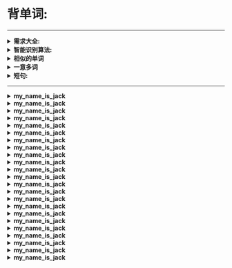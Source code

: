 # 背单词:
---


<details>
<summary><b>需求大全:</b></summary>

```  

记短句，比长句有效率

英语笑话:
How do you keep your violin from getting stolen? 
（怎么防止你的小提琴被偷窃？）

写一个程序，不停的在屋子里循环播放英语单词和翻译
（或者英语短句和翻译），起到洗脑的效果

Erotic novel

可以选择单词的长度【3个字母的单词】

English article 「每句话占用一行 配有每句话的翻译，每个单词的翻译」 

可以自定义的增加/修改/删除短句

Web需求：打字时候，自动提示补全

查出单词的使用频率，减少记忆成本（谷歌翻译有词频）

支持搜索功能（英文单词和中文意思智能搜索）

编程语言【Java，Python，C，php】中的英文关键字

扇贝单词里面的网友笔记，
很值得借鉴，
因为有很多的巧记方法，

有些单词的中文意思，使用频率非常低，
几乎不用，所以就没必要记了，
减少记忆负担（Google翻译词频）

今日单词【固定的一些单词，一天内不会变，每天不一样】
【可以自定义每天要记的单词的个数，每天20个？30个？40个？】
完全掌握按钮
【点击了安全掌握按钮，这个单词下次就再也不会出现】

有些单词，单纯的翻译单个单词不好翻译，
必须结合一句话的语境来感受这个单词的意思，
所以说，这又是另外一种记忆方式

找一篇英文文章
找出所有的陌生单词
然后先是记单词
然后再去看文章
这样效率好一点

实现一个算法：多次点击「不认识」
按钮的单词，归类为疑难单词，
比如：violate 多次点击了不记得按钮，
后台程序自动归类为疑难单词，方便复习

一个单词 什么复数啊，
过去式啊，
将来时啊（最高反义词也给搭上）
……都爬取出来

有些单词不止一个意思，
有好几个不同的意思（多义词），这就很麻烦了……
比如：
Composition 组成 作文 
tank 坦克 箱
两种意思


有些单词，中文意思太繁琐了，
比如：【despite 尽管，虽然】
尽管和虽然，意思相近，但是我们记单词的时候却要记2个
增加了记忆负担，这样效率大大下降
所以，只需要记忆其中一个中文意思就足够了



```
</details>






<details>
<summary><b>智能识别算法:</b></summary>

```  

近义词大全
近形词大全
近音词大全
反义词大全

相似单词算法：
ABC 和 ABCD 相似
ABC 和 CBA 不相似

Principle and principal 
太相似了
pool poor 只相差一个字
（用算法找出更多的相似单词）

```
</details>






<details>
<summary><b>相似的单词</b></summary>

```  

态度 attitude
高度 altitude
这两个单词也超级相似

several    几个
severe    严重

inhibit     抑制
exhibition    会展

Confuse 
confusion

Perfume 
fume

Construction 建造
Contrast 对比 反差
Constant 始终如一，不断地
Instruct 命令，指示


Conference 会议 讨论
Confront 遭遇
Conscience 良心
Consequence 后果


这种特别常见：
con.......tion
res........tion

defect
defective

simple
sample

exclude
include




很多单词记牢一个，就可以记劳好几个，比如：

compete
competition
Competence

Innovate
Innovation
Innovative

enrich
rich

force
reinforce

injected
injured

Breach
Beach

Encourage
Encouragement

consult
consultant

in开头的
influence
information
investigates 

con开头的
consequence

force
forest



re开头的:
reputation
reinforced 

反义词：
resistant
consistent



还有就是这种：
pan平底锅 + cake蛋糕 = pancake煎饼
rain雨 + bow弓箭 = rainbow彩虹


```
</details>









<details>
<summary><b>一意多词</b></summary>

```  

一个中文意思, 多中英文单词

决心
    determination
    resolution
    decision
    purpose
    resolve

 会议
	meeting
	conference
	congress
	seance


准备
	prepare
	intend


接受 
	accept
	acceptance
	receive




预言 
	prophesy
	predict
	prediction
	augur
	prophecy


获得 
	acquire
	gain
	acquisition
	obtain
	achieve


合作 
	cooperate
	collaborate

协作 
	cooperate
	cooperation
	coordination
	combined efforts
	club


协会
	association
	society
	institute
	confraternity


解决
	solve
	resolve
	finish off
	dispose of


冲突 
	clash
	conflict
	collide
	collide with
	collision



```
</details>







<details>
<summary><b>短句:</b></summary>

```  

Ban physical punishment 
禁止物理惩罚？
不不不
正确的翻译是：
禁止体罚

A thirst of power
对力量的渴望

meet the qualifications
符合资格的

Cope with a mountain of problem
应付成堆的问题

Be barely of age
刚成年

Have a good weep 
痛痛快快哭一场

A boom in house sales
房子销量的剧增

```
</details>






---





<details>
<summary><b>my_name_is_jack</b></summary>

```  

```
</details>






<details>
<summary><b>my_name_is_jack</b></summary>

```  

```
</details>






<details>
<summary><b>my_name_is_jack</b></summary>

```  

```
</details>






<details>
<summary><b>my_name_is_jack</b></summary>

```  

```
</details>






<details>
<summary><b>my_name_is_jack</b></summary>

```  

```
</details>






<details>
<summary><b>my_name_is_jack</b></summary>

```  

```
</details>






<details>
<summary><b>my_name_is_jack</b></summary>

```  

```
</details>






<details>
<summary><b>my_name_is_jack</b></summary>

```  

```
</details>






<details>
<summary><b>my_name_is_jack</b></summary>

```  

```
</details>






<details>
<summary><b>my_name_is_jack</b></summary>

```  

```
</details>






<details>
<summary><b>my_name_is_jack</b></summary>

```  

```
</details>






<details>
<summary><b>my_name_is_jack</b></summary>

```  

```
</details>






<details>
<summary><b>my_name_is_jack</b></summary>

```  

```
</details>






<details>
<summary><b>my_name_is_jack</b></summary>

```  

```
</details>






<details>
<summary><b>my_name_is_jack</b></summary>

```  

```
</details>






<details>
<summary><b>my_name_is_jack</b></summary>

```  

```
</details>






<details>
<summary><b>my_name_is_jack</b></summary>

```  

```
</details>






<details>
<summary><b>my_name_is_jack</b></summary>

```  

```
</details>






<details>
<summary><b>my_name_is_jack</b></summary>

```  

```
</details>






<details>
<summary><b>my_name_is_jack</b></summary>

```  

```
</details>






<details>
<summary><b>my_name_is_jack</b></summary>

```  

```
</details>






<details>
<summary><b>my_name_is_jack</b></summary>

```  

```
</details>






<details>
<summary><b>my_name_is_jack</b></summary>

```  

```
</details>







